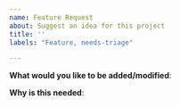 ```yaml
---
name: Feature Request
about: Suggest an idea for this project
title: ''
labels: "Feature, needs-triage"

---
```


<!-- Please only use this template for submitting enhancement requests -->

**What would you like to be added/modified**:

**Why is this needed**:
